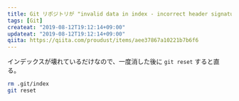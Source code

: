 ```yaml
---
title: Git リポジトリが "invalid data in index - incorrect header signature" と言われて開けない場合
tags: [Git]
createat: "2019-08-12T19:12:14+09:00"
updateat: "2019-08-12T19:12:14+09:00"
qiita: https://qiita.com/proudust/items/aee37867a10221b7b6f6
---
```


インデックスが壊れているだけなので、一度消した後に `git reset` すると直る。

```bash
rm .git/index
git reset
```
